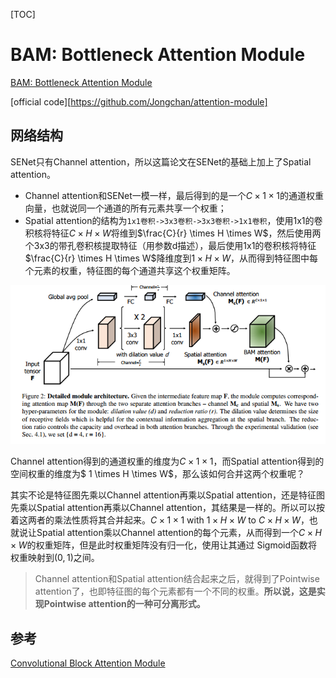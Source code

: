 [TOC]

# BAM: Bottleneck Attention Module

[BAM: Bottleneck Attention Module](http://xxx.itp.ac.cn/abs/1807.06514)

[official code][https://github.com/Jongchan/attention-module]



## 网络结构

SENet只有Channel attention，所以这篇论文在SENet的基础上加上了Spatial attention。

* Channel attention和SENet一模一样，最后得到的是一个$C \times 1 \times 1$的通道权重向量，也就说同一个通道的所有元素共享一个权重；
* Spatial attention的结构为`1x1卷积->3x3卷积->3x3卷积->1x1卷积`，使用1x1的卷积核将特征$C \times H \times W$将维到$\frac{C}{r} \times H \times W$，然后使用两个3x3的带孔卷积核提取特征（用参数d描述），最后使用1x1的卷积核将特征$\frac{C}{r} \times H \times W$降维度到$1 \times H \times W$，从而得到特征图中每个元素的权重，特征图的每个通道共享这个权重矩阵。

![image-20190714103521434](../../../assets/BAM.assert/image-20190714103521434.png)

Channel attention得到的通道权重的维度为$C  \times  1 \times 1$，而Spatial attention得到的空间权重的维度为$ 1 \times H \times W$，那么该如何合并这两个权重呢？

其实不论是特征图先乘以Channel attention再乘以Spatial attention，还是特征图先乘以Spatial attention再乘以Channel attention，其结果是一样的。所以可以按着这两者的乘法性质将其合并起来。$C\times 1 \times 1$ with $1 \times H \times W$ to $C \times H \times W$，也就说让Spatial attention乘以Channel attention的每个元素，从而得到一个$C \times H \times W$的权重矩阵，但是此时权重矩阵没有归一化，使用让其通过 Sigmoid函数将权重映射到$(0,1)$之间。

>  Channel attention和Spatial attention结合起来之后，就得到了Pointwise attention了，也即特征图的每个元素都有一个不同的权重。__所以说，这是实现Pointwise attention的一种可分离形式。__





## 参考

[Convolutional Block Attention Module](https://zhuanlan.zhihu.com/p/60610697)